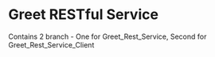 # Greet RESTful Service
Contains 2 branch - One for Greet_Rest_Service, Second for Greet_Rest_Service_Client
